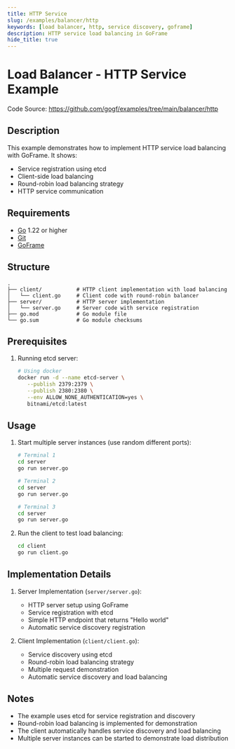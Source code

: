 ```yaml
---
title: HTTP Service
slug: /examples/balancer/http
keywords: [load balancer, http, service discovery, goframe]
description: HTTP service load balancing in GoFrame
hide_title: true
---
```


# Load Balancer - HTTP Service Example

Code Source: https://github.com/gogf/examples/tree/main/balancer/http


## Description

This example demonstrates how to implement HTTP service load balancing with GoFrame. It shows:
- Service registration using etcd
- Client-side load balancing
- Round-robin load balancing strategy
- HTTP service communication

## Requirements

- [Go](https://golang.org/dl/) 1.22 or higher
- [Git](https://git-scm.com/downloads)
- [GoFrame](https://goframe.org)

## Structure

```
.
├── client/           # HTTP client implementation with load balancing
│   └── client.go     # Client code with round-robin balancer
├── server/           # HTTP server implementation
│   └── server.go     # Server code with service registration
├── go.mod            # Go module file
└── go.sum            # Go module checksums
```

## Prerequisites

1. Running etcd server:
   ```bash
   # Using docker
   docker run -d --name etcd-server \
      --publish 2379:2379 \
      --publish 2380:2380 \
      --env ALLOW_NONE_AUTHENTICATION=yes \
      bitnami/etcd:latest
   ```

## Usage

1. Start multiple server instances (use random different ports):
   ```bash
   # Terminal 1
   cd server
   go run server.go

   # Terminal 2
   cd server
   go run server.go

   # Terminal 3
   cd server
   go run server.go
   ```

2. Run the client to test load balancing:
   ```bash
   cd client
   go run client.go
   ```

## Implementation Details

1. Server Implementation (`server/server.go`):
   - HTTP server setup using GoFrame
   - Service registration with etcd
   - Simple HTTP endpoint that returns "Hello world"
   - Automatic service discovery registration

2. Client Implementation (`client/client.go`):
   - Service discovery using etcd
   - Round-robin load balancing strategy
   - Multiple request demonstration
   - Automatic service discovery and load balancing

## Notes

- The example uses etcd for service registration and discovery
- Round-robin load balancing is implemented for demonstration
- The client automatically handles service discovery and load balancing
- Multiple server instances can be started to demonstrate load distribution
